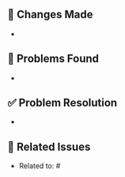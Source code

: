 ## 📌 Changes Made
<!-- Describe the main changes introduced in this PR -->
- 

## 🐛 Problems Found
<!-- Mention any issues, bugs, or unexpected behavior discovered -->
- 

## ✅ Problem Resolution
<!-- Explain how the above problems were fixed or handled -->
- 

## 🔗 Related Issues
<!-- Link related issues using GitHub keywords like 'Closes', 'Fixes', or 'Related to' -->
- Related to:  #


